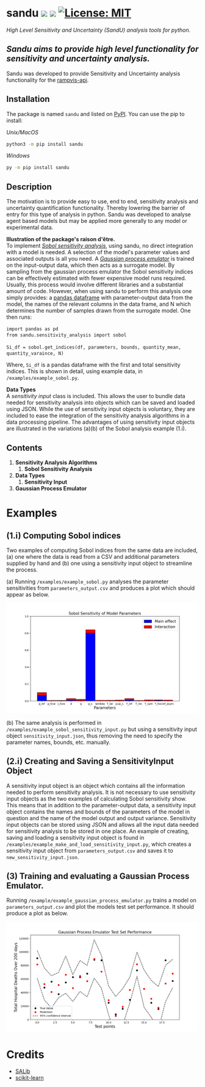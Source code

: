 # sandu ![](https://img.shields.io/pypi/v/sandu) ![](https://img.shields.io/badge/python-%3E%3D3.6-blue) [![License: MIT](https://img.shields.io/badge/License-MIT-green.svg)](https://opensource.org/licenses/MIT)

*High Level Sensitivity and Uncertainty (SandU) analysis tools for python.*

## *Sandu aims to provide high level functionality for sensitivity and uncertainty analysis.*

Sandu was developed to provide Sensitivity and Uncertainty analysis functionality for the [rampvis-api](https://github.com/ScottishCovidResponse/rampvis-api).

## Installation

The package is named `sandu` and listed on [PyPI](https://pypi.org/project/sandu/). You can use the pip to install:

*Unix/MacOS*
```bash
python3 -m pip install sandu
```
*Windows*
```bash
py -m pip install sandu
```
## Description

The motivation is to provide easy to use, end to end, sensitivity analysis and uncertainty quantification functionality. Thereby lowering the barrier of entry for this type of analysis in python. Sandu was developed to analyse agent based models but may be applied more generally to any model or experimental data.

**Illustration of the package's raison d'être.**\
To implement [*Sobol sensitivity analysis*](https://en.wikipedia.org/wiki/Variance-based_sensitivity_analysis), using sandu, no direct integration with a model is needed. A selection of the model's parameter values and associated outputs is all you need. A [*Gaussian process emulator*](https://en.wikipedia.org/wiki/Gaussian_process_emulator) is trained on the input-output data, which then acts as a surrogate model. By sampling from the gaussian process emulator the Sobol sensitivity indices can be effectively estimated with fewer expensive model runs required. Usually, this process would involve different libraries and a substantial amount of code. However, when using sandu to perform this analysis one simply provides: a [pandas dataframe](https://pandas.pydata.org/docs/reference/api/pandas.DataFrame.html) with parameter-output data from the model, the names of the relevant columns in the data frame, and N which determines the number of samples drawn from the surrogate model. One then runs:

```
import pandas as pd
from sandu.sensitivity_analysis import sobol

Si_df = sobol.get_indices(df, parameters, bounds, quantity_mean, quantity_varaince, N)
```
Where, `Si_df` is a pandas dataframe with the first and total sensitivity indices. This is shown in detail, using example data, in `/examples/example_sobol.py`.

**Data Types**\
A *sensitivity input* class is included. This allows the user to bundle data needed for sensitivity analysis into objects which can be saved and loaded using JSON. While the use of sensitivity input objects is voluntary, they are included to ease the integration of the sensitivity analysis algorithms in a data processing pipeline. The advantages of using sensitivity input objects are illustrated in the variations (a)(b) of the Sobol analysis example (1.i).
## Contents

1. **Sensitivity Analysis Algorithms**
    1. **Sobol Sensitivity Analysis**
2. **Data Types**
    1. **Sensitivity Input**
3. **Gaussian Process Emulator**


# Examples

## (1.i) Computing Sobol indices
Two examples of computing Sobol indices from the same data are included, (a) one where the data is read from a CSV and additional parameters supplied by hand and (b) one using a sensitivity input object to streamline the process.

(a) Running  `/examples/example_sobol.py` analyses the parameter sensitivities from `parameters_output.csv` and produces a plot which should appear as below.

![alt text](images/example_sobol.png)

(b) The same analysis is performed in `/examples/example_sobol_sensitivity_input.py` but using a sensitivity input object `sensitivity_input.json`, thus removing the need to specify the parameter names, bounds, etc. manually.
## (2.i) Creating and Saving a SensitivityInput Object
A sensitivity input object is an object which contains all the information needed to perform sensitivity analysis. It is not necessary to use sensitivity input objects as the two examples of calculating Sobol sensitivity show.
This means that in addition to the parameter-output data, a sensitivity input object contains the names and bounds of the parameters of the model in question and the name of the model output and output variance.
Sensitivity input objects can be stored using JSON and allows all the input data needed for sensitivity analysis to be stored in one place. 
An example of creating, saving and loading a sensitivity input object is found in `/examples/example_make_and_load_sensitivity_input.py`, which creates a sensitivity input object from `parameters_output.csv` and saves it to `new_sensitivity_input.json`.

## (3) Training and evaluating a Gaussian Process Emulator. 
Running `/example/example_gaussian_process_emulator.py` trains a model on `parameters_output.csv` and plot the models test set performance. It should produce a plot as below.

![alt text](images/example_gaussian_process_emulator.png)

# Credits

* [SALib](http://salib.github.io/SALib/)
* [scikit-learn](https://scikit-learn.org/stable/)

